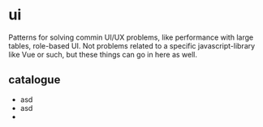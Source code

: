 # ui

Patterns for solving commin UI/UX problems, like performance with large tables, role-based UI. Not problems
related to a specific javascript-library like Vue or such, but these things can go in here as well.

## catalogue

- asd
- asd
- 